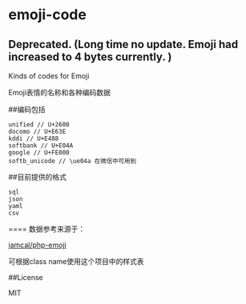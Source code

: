 emoji-code
==========


**Deprecated**. (Long time no update. Emoji had increased to 4 bytes currently. )
----



Kinds of codes for Emoji

Emoji表情的名称和各种编码数据

##编码包括

```
unified // U+2600
docomo // U+E63E
kddi // U+E488
softbank // U+E04A
google // U+FE000
softb_unicode // \ue04a 在微信中可用到

```

##目前提供的格式

```
sql
json
yaml
csv
```
====
数据参考来源于：

[iamcal/php-emoji](https://github.com/iamcal/php-emoji)

可根据class name使用这个项目中的样式表

##License

MIT
